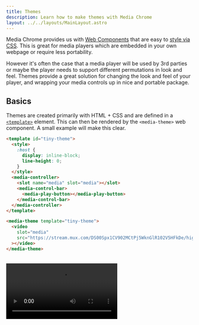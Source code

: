 ```yaml
---
title: Themes
description: Learn how to make themes with Media Chrome
layout: ../../layouts/MainLayout.astro
---
```


Media Chrome provides us with [Web Components](https://developer.mozilla.org/en-US/docs/Web/Web_Components) 
that are easy to [style via CSS](./styling.md). This is great for media players 
which are embedded in your own webpage or require less portability.

However it's often the case that a media player will be used by 3rd parties or 
maybe the player needs to support different permutations in look and feel.
Themes provide a great solution for changing the look and feel of your player,
and wrapping your media controls up in nice and portable package.

## Basics

Themes are created primarily with HTML + CSS and are defined in a [`<template>`](https://developer.mozilla.org/en-US/docs/Web/HTML/Element/template) 
element. This can then be rendered by the `<media-theme>` web component. 
A small example will make this clear.

```html
<template id="tiny-theme">
  <style>
    :host {
      display: inline-block;
      line-height: 0;
    }
  </style>
  <media-controller>
    <slot name="media" slot="media"></slot>
    <media-control-bar>
      <media-play-button></media-play-button>
    </media-control-bar>
  </media-controller>
</template>

<media-theme template="tiny-theme">
  <video
    slot="media"
    src="https://stream.mux.com/DS00Spx1CV902MCtPj5WknGlR102V5HFkDe/high.mp4"
  ></video>
</media-theme>
```

<br>

<template id="tiny-theme">
  <style>
    :host {
      display: inline-block;
      line-height: 0;
    }
  </style>
  <media-controller>
    <slot name="media" slot="media"></slot>
    <media-control-bar>
      <media-play-button></media-play-button>
    </media-control-bar>
  </media-controller>
</template>

<media-theme template="tiny-theme">
  <video
    slot="media"
    src="https://stream.mux.com/DS00Spx1CV902MCtPj5WknGlR102V5HFkDe/high.mp4"
  ></video>
</media-theme>
